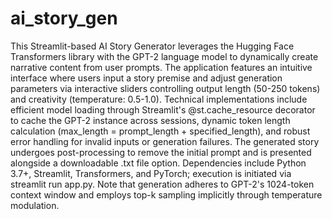 # ai_story_gen
This Streamlit-based AI Story Generator leverages the Hugging Face Transformers library with the GPT-2 language model to dynamically create narrative content from user prompts. The application features an intuitive interface where users input a story premise and adjust generation parameters via interactive sliders controlling output length (50-250 tokens) and creativity (temperature: 0.5-1.0). Technical implementations include efficient model loading through Streamlit's @st.cache_resource decorator to cache the GPT-2 instance across sessions, dynamic token length calculation (max_length = prompt_length + specified_length), and robust error handling for invalid inputs or generation failures. The generated story undergoes post-processing to remove the initial prompt and is presented alongside a downloadable .txt file option. Dependencies include Python 3.7+, Streamlit, Transformers, and PyTorch; execution is initiated via streamlit run app.py. Note that generation adheres to GPT-2's 1024-token context window and employs top-k sampling implicitly through temperature modulation.

